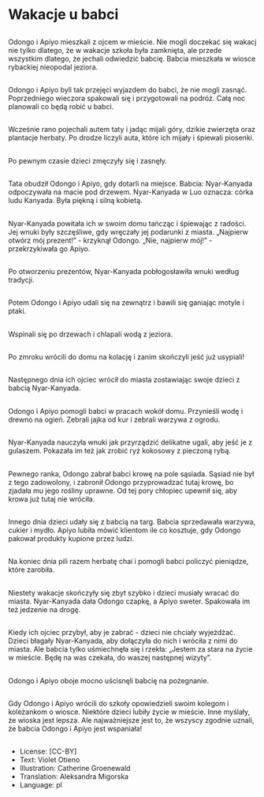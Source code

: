 # Wakacje u babci

##
Odongo i Apiyo mieszkali z ojcem w mieście. Nie mogli doczekać się wakacj nie tylko dlatego, że w wakacje szkoła była zamknięta, ale przede wszystkim dlatego, że jechali odwiedzić babcię. Babcia mieszkała w wiosce rybackiej nieopodal jeziora.

##
Odongo i Apiyo byli tak przejęci wyjazdem do babci, że nie mogli zasnąć. Poprzedniego wieczora spakowali się i przygotowali na podróż. Całą noc planowali co będą robić u babci.

##
Wcześnie rano pojechali autem taty i jadąc mijali góry, dzikie zwierzęta oraz plantacje herbaty. Po drodze liczyli auta, które ich mijały i śpiewali piosenki.

##
Po pewnym czasie dzieci zmęczyły się i zasnęły.

##
Tata obudził Odongo i Apiyo, gdy dotarli na miejsce. Babcia: Nyar-Kanyada odpoczywała na macie pod drzewem. Nyar-Kanyada w Luo oznacza: córka ludu Kanyada. Była piękną i silną kobietą.

##
Nyar-Kanyada powitała ich w swoim domu tańcząc i śpiewając z radości. Jej wnuki były szczęśliwe, gdy wręczały jej podarunki z miasta. „Najpierw otwórz mój prezent!” - krzyknął Odongo. „Nie, najpierw mój!” - przekrzykiwała go Apiyo.

##
Po otworzeniu prezentów, Nyar-Kanyada pobłogosławiła wnuki według tradycji.

##
Potem Odongo i Apiyo udali się na zewnątrz i bawili się ganiając motyle i ptaki.

##
Wspinali się po drzewach i chlapali wodą z jeziora.

##
Po zmroku wrócili do domu na kolację i zanim skończyli jeść już usypiali!

##
Następnego dnia ich ojciec wrócił do miasta zostawiając swoje dzieci z babcią Nyar-Kanyada.

##
Odongo i Apiyo pomogli babci w pracach wokół domu. Przynieśli wodę i drewno na ogień. Zebrali jajka od kur i zebrali warzywa z ogrodu.

##
Nyar-Kanyada nauczyła wnuki jak przyrządzić delikatne ugali, aby jeść je z gulaszem. Pokazała im też jak zrobić ryż kokosowy z pieczoną rybą.

##
Pewnego ranka, Odongo zabrał babci krowę na pole sąsiada. Sąsiad nie był z tego zadowolony, i zabronił Odongo przyprowadzać tutaj krowę, bo zjadała mu jego rośliny uprawne. Od tej pory chłopiec upewnił się, aby krowa już tutaj nie wróciła.

##
Innego dnia dzieci udały się z babcią na targ. Babcia sprzedawała warzywa, cukier i mydło. Apiyo lubiła mówić klientom ile co kosztuje, gdy Odongo pakował produkty kupione przez ludzi.

##
Na koniec dnia pili razem herbatę chai i pomogli babci policzyć pieniądze, które zarobiła.

##
Niestety wakacje skończyły się zbyt szybko i dzieci musiały wracać do miasta. Nyar-Kanyada dała Odongo czapkę, a Apiyo sweter. Spakowała im też jedzenie na drogę.

##
Kiedy ich ojciec przybył, aby je zabrać - dzieci nie chciały wyjeżdżać. Dzieci błagały Nyar-Kanyada, aby dołączyła do nich i wróciła z nimi do miasta. Ale babcia tylko uśmiechnęła się i rzekła: „Jestem za stara na życie w mieście. Będę na was czekała, do waszej następnej wizyty”.

##
Odongo i Apiyo oboje mocno uścisnęli babcię na pożegnanie.

##
Gdy Odongo i Apiyo wrócili do szkoły opowiedzieli swoim kolegom i koleżankom o wiosce. Niektóre dzieci lubiły życie w mieście. Inne myślały, że wioska jest lepsza. Ale najważniejsze jest to, że wszyscy zgodnie uznali, że babcia Odongo i Apiyo jest wspaniała!

##
* License: [CC-BY]
* Text: Violet Otieno
* Illustration: Catherine Groenewald
* Translation: Aleksandra Migorska
* Language: pl
